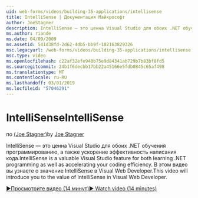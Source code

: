 ```yaml
---
uid: web-forms/videos/building-35-applications/intellisense
title: IntelliSense | Документация Майкрософт
author: JoeStagner
description: IntelliSense — это ценна Visual Studio для обоих .NET обучения программированию, а также ускорение эффективность написания кода. В этом видео будут представлены...
ms.author: riande
ms.date: 04/09/2009
ms.assetid: 541d38fd-2d62-4db5-bb9f-182163829326
msc.legacyurl: /web-forms/videos/building-35-applications/intellisense
msc.type: video
ms.openlocfilehash: c22af32efe940b75e9d84341ab729b7b83bf8fd5
ms.sourcegitcommit: 24b1f6decbb17bb22a45166e5fdb0845c65af498
ms.translationtype: MT
ms.contentlocale: ru-RU
ms.lasthandoff: 03/01/2019
ms.locfileid: "57046291"
---
```

<a name="intellisense"></a><span data-ttu-id="b267b-104">IntelliSense</span><span class="sxs-lookup"><span data-stu-id="b267b-104">IntelliSense</span></span>
====================
<span data-ttu-id="b267b-105">по [(Joe Stagner)](https://github.com/JoeStagner)</span><span class="sxs-lookup"><span data-stu-id="b267b-105">by [Joe Stagner](https://github.com/JoeStagner)</span></span>

<span data-ttu-id="b267b-106">IntelliSense — это ценна Visual Studio для обоих .NET обучения программированию, а также ускорение эффективность написания кода.</span><span class="sxs-lookup"><span data-stu-id="b267b-106">IntelliSense is a valuable Visual Studio feature for both learning .NET programming as well as accelerating your coding efficiency.</span></span> <span data-ttu-id="b267b-107">В этом видео вы узнаете о значение IntelliSense в Visual Web Developer.</span><span class="sxs-lookup"><span data-stu-id="b267b-107">This video will introduce you to the value of IntelliSense in Visual Web Developer.</span></span>

[<span data-ttu-id="b267b-108">&#9654;Просмотрите видео (14 минут)</span><span class="sxs-lookup"><span data-stu-id="b267b-108">&#9654; Watch video (14 minutes)</span></span>](https://channel9.msdn.com/Blogs/ASP-NET-Site-Videos/intellisense)
